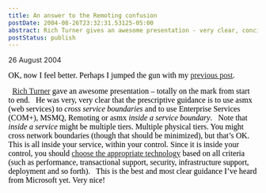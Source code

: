 ```yaml
---
title: An answer to the Remoting confusion
postDate: 2004-08-26T23:32:31.53125-05:00
abstract: Rich Turner gives an awesome presentation - very clear, concise and logical. Thank you!!
postStatus: publish
---
```

26 August 2004

<font face="Times New Roman" color="#000000" size="3">OK, now I feel better. Perhaps I jumped the gun with my </font>[<font face="Times New Roman" size="3">previous post</font>](/WeBlog/PermaLink.aspx?guid=aa092a06-253b-4a3a-9c5e-58011f941479)<font face="Times New Roman" color="#000000" size="3">.</font>

<?xml:namespace prefix = o ns = "urn:schemas-microsoft-com:office:office" /><o:p><font face="Times New Roman" color="#000000" size="3">&nbsp;</font></o:p>

<font face="Times New Roman" color="#000000" size="3"><a href="http://blogs.msdn.com/richturner666">Rich Turner</a> gave an awesome presentation &#8211; totally on the mark from start to end.</font>

<o:p><font face="Times New Roman" color="#000000" size="3">&nbsp;</font></o:p>

<font face="Times New Roman" color="#000000" size="3">He was very, very clear that the prescriptive guidance is to use asmx (web services) to <i style="mso-bidi-font-style: normal">cross service boundaries</i> and to use Enterprise Services (COM+), MSMQ, Remoting or asmx <i style="mso-bidi-font-style: normal">inside a service boundary</i>.</font>

<o:p><font face="Times New Roman" color="#000000" size="3">&nbsp;</font></o:p>

<font face="Times New Roman" color="#000000" size="3">Note that <i style="mso-bidi-font-style: normal">inside a service</i> might be multiple tiers. Multiple physical tiers. You might cross network boundaries (though that should be minimized), but that&#8217;s OK. This is all inside your service, within your control. Since it is inside your control, you should <a href="/WeBlog/PermaLink.aspx?guid=a70aad9c-79fd-45cc-875f-00dfd3dc0fb6">choose the appropriate technology</a> based on all criteria (such as performance, transactional support, security, infrastructure support, deployment and so forth).</font>

<o:p>&nbsp;</o:p>

<font face="Times New Roman" color="#000000" size="3">This is the best and most clear guidance I&#8217;ve heard from Microsoft yet. Very nice!</font>

<o:p><font face="Times New Roman" color="#000000" size="3">&nbsp;</font></o:p>


